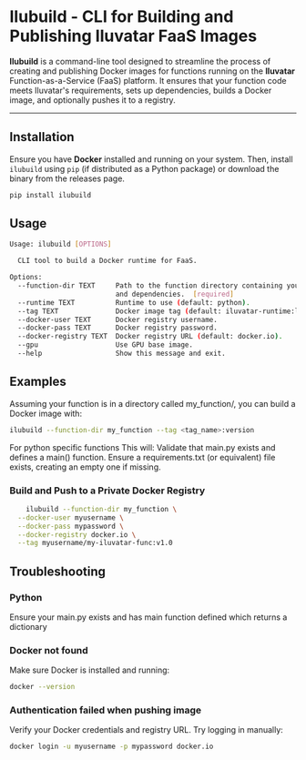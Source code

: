 # Ilubuild - CLI for Building and Publishing Iluvatar FaaS Images  

**Ilubuild** is a command-line tool designed to streamline the process of creating and publishing Docker images for functions running on the **Iluvatar** Function-as-a-Service (FaaS) platform. It ensures that your function code meets Iluvatar's requirements, sets up dependencies, builds a Docker image, and optionally pushes it to a registry.  

---

## Installation  

Ensure you have **Docker** installed and running on your system. Then, install `ilubuild` using `pip` (if distributed as a Python package) or download the binary from the releases page.  

```sh
pip install ilubuild
```

## Usage

```sh
Usage: ilubuild [OPTIONS]

  CLI tool to build a Docker runtime for FaaS.

Options:
  --function-dir TEXT     Path to the function directory containing your code
                          and dependencies.  [required]
  --runtime TEXT          Runtime to use (default: python).
  --tag TEXT              Docker image tag (default: iluvatar-runtime:latest).
  --docker-user TEXT      Docker registry username.
  --docker-pass TEXT      Docker registry password.
  --docker-registry TEXT  Docker registry URL (default: docker.io).
  --gpu                   Use GPU base image.
  --help                  Show this message and exit.

```
## Examples

Assuming your function is in a directory called my_function/, you can build a Docker image with:
```sh
ilubuild --function-dir my_function --tag <tag_name>:version
```

For python specific functions
This will:
    Validate that main.py exists and defines a main() function.
    Ensure a requirements.txt (or equivalent) file exists, creating an empty one if missing.

### Build and Push to a Private Docker Registry
```sh
    ilubuild --function-dir my_function \
  --docker-user myusername \
  --docker-pass mypassword \
  --docker-registry docker.io \
  --tag myusername/my-iluvatar-func:v1.0
```

## Troubleshooting 

### Python
Ensure your main.py exists and has main function defined which returns a dictionary

### Docker not found
Make sure Docker is installed and running:
```sh
docker --version
```

### Authentication failed when pushing image
Verify your Docker credentials and registry URL. Try logging in manually:
```sh
docker login -u myusername -p mypassword docker.io
```










